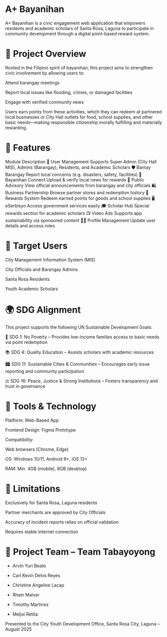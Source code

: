 # A+ Bayanihan
A+ Bayanihan is a civic engagement web application that empowers residents and academic scholars of Santa Rosa, Laguna to participate in community development through a digital point-based reward system.

# 📌 Project Overview
Rooted in the Filipino spirit of bayanihan, this project aims to strengthen civic involvement by allowing users to:

Attend barangay meetings

Report local issues like flooding, crimes, or damaged facilities

Engage with verified community news

Users earn points from these activities, which they can redeem at partnered local businesses or City Hall outlets for food, school supplies, and other basic needs—making responsible citizenship morally fulfilling and materially rewarding.

# 🔧 Features
Module	Description
👤 User Management	Supports Super Admin (City Hall MIS), Admins (Barangay), Residents, and Academic Scholars
🛡️ Bantay Barangay	Report local concerns (e.g. disasters, safety, facilities)
📢 Bayanihan Connect	Upload & verify local news for rewards
📣 Public Advisory	View official announcements from barangay and city officials
🛍️ Business Partnership	Browse partner stores and redemption history
🎁 Rewards System	Redeem earned points for goods and school supplies
🖥️ eSerbisyo	Access government services easily
🎓 Scholar Hub	Special rewards section for academic scholars
📺 Video Ads	Supports app sustainability via sponsored content
🧑‍💼 Profile Management	Update user details and access roles

# 🎯 Target Users
City Management Information System (MIS)

City Officials and Barangay Admins

Santa Rosa Residents

Youth Academic Scholars

# 🌍 SDG Alignment
This project supports the following UN Sustainable Development Goals:

🥖 SDG 1: No Poverty – Provides low-income families access to basic needs via point redemption

📚 SDG 4: Quality Education – Assists scholars with academic resources

🏙️ SDG 11: Sustainable Cities & Communities – Encourages early issue reporting and community participation

⚖️ SDG 16: Peace, Justice & Strong Institutions – Fosters transparency and trust in governance

# 🧰 Tools & Technology
Platform: Web-Based App

Frontend Design: Figma Prototype

Compatibility:

Web browsers (Chrome, Edge)

OS: Windows 10/11, Android 9+, iOS 13+

RAM: Min. 4GB (mobile), 8GB (desktop)

# 🚧 Limitations
Exclusively for Santa Rosa, Laguna residents

Partner merchants are approved by City Officials

Accuracy of incident reports relies on official validation

Requires stable internet connection

# 👥 Project Team – Team Tabayoyong
- Arvin Yuri Beato

- Carl Kevin Delos Reyes

- Christine Angeline Lacap

- Rhain Malvar

- Timothy Martinez

- Meljoi Retita

Presented to the City Youth Development Office, Santa Rosa City, Laguna – August 2025
